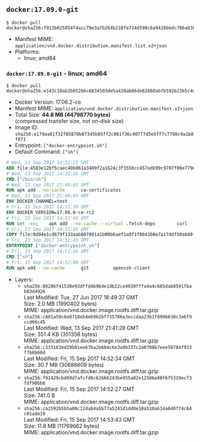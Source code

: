 ## `docker:17.09.0-git`

```console
$ docker pull docker@sha256:7912b025854f4acc79e3a7b264b210fe724d590c6a9426bbdc786a838730bc0f
```

-	Manifest MIME: `application/vnd.docker.distribution.manifest.list.v2+json`
-	Platforms:
	-	linux; amd64

### `docker:17.09.0-git` - linux; amd64

```console
$ docker pull docker@sha256:e143c10ab2b652bbc6834503de5a428ab66de82660abfb592b23b5c4dbc0d8f8
```

-	Docker Version: 17.06.2-ce
-	Manifest MIME: `application/vnd.docker.distribution.manifest.v2+json`
-	Total Size: **44.8 MB (44798770 bytes)**  
	(compressed transfer size, not on-disk size)
-	Image ID: `sha256:e179aa81f32f85870b073d5b05ff2c061f36c40777d5e5ff7c7780c9a1b8f071`
-	Entrypoint: `["docker-entrypoint.sh"]`
-	Default Command: `["sh"]`

```dockerfile
# Wed, 13 Sep 2017 14:32:25 GMT
ADD file:4583e12bf5caec40b861a3409f2a1624c3f3556cc457edb99c9707f00e779e45 in / 
# Wed, 13 Sep 2017 14:32:26 GMT
CMD ["/bin/sh"]
# Wed, 13 Sep 2017 21:40:03 GMT
RUN apk add --no-cache 		ca-certificates
# Wed, 13 Sep 2017 21:40:03 GMT
ENV DOCKER_CHANNEL=test
# Fri, 15 Sep 2017 14:51:39 GMT
ENV DOCKER_VERSION=17.09.0-ce-rc2
# Fri, 15 Sep 2017 14:51:45 GMT
RUN set -ex; 	apk add --no-cache --virtual .fetch-deps 		curl 		tar 	; 		apkArch="$(apk --print-arch)"; 	case "$apkArch" in 		x86_64) dockerArch='x86_64' ;; 		ppc64le) dockerArch='ppc64le' ;; 		s390x) dockerArch='s390x' ;; 		*) echo >&2 "error: unsupported architecture ($apkArch)"; exit 1 ;;	esac; 		if ! curl -fL -o docker.tgz "https://download.docker.com/linux/static/${DOCKER_CHANNEL}/${dockerArch}/docker-${DOCKER_VERSION}.tgz"; then 		echo >&2 "error: failed to download 'docker-${DOCKER_VERSION}' from '${DOCKER_CHANNEL}' for '${dockerArch}'"; 		exit 1; 	fi; 		tar --extract 		--file docker.tgz 		--strip-components 1 		--directory /usr/local/bin/ 	; 	rm docker.tgz; 		apk del .fetch-deps; 		dockerd -v; 	docker -v
# Fri, 15 Sep 2017 14:51:45 GMT
COPY file:0d94e1cd679f133aab807891a1b00b6aef1a9f1f884108e7a17ddf50ab88f1fb in /usr/local/bin/ 
# Fri, 15 Sep 2017 14:51:45 GMT
ENTRYPOINT ["docker-entrypoint.sh"]
# Fri, 15 Sep 2017 14:51:46 GMT
CMD ["sh"]
# Fri, 15 Sep 2017 14:52:08 GMT
RUN apk add --no-cache 		git 		openssh-client
```

-	Layers:
	-	`sha256:88286f41530e93dffd4b964e1db22ce4939fffa4a4c665dab8591fbab03d4926`  
		Last Modified: Tue, 27 Jun 2017 18:49:37 GMT  
		Size: 2.0 MB (1990402 bytes)  
		MIME: application/vnd.docker.image.rootfs.diff.tar.gzip
	-	`sha256:c401a59c6e8718eb4eb9b2bf735786e3eccdaa23b1f8996630c3a6f9ccd66c45`  
		Last Modified: Wed, 13 Sep 2017 21:41:28 GMT  
		Size: 351.4 KB (351356 bytes)  
		MIME: application/vnd.docker.image.rootfs.diff.tar.gzip
	-	`sha256:c333183ed29b81ee67ba2b604c6e3a0b337c2a070867eee50784f933f7b8b60d`  
		Last Modified: Fri, 15 Sep 2017 14:52:34 GMT  
		Size: 30.7 MB (30686609 bytes)  
		MIME: application/vnd.docker.image.rootfs.diff.tar.gzip
	-	`sha256:f91429cbd69d7afcfd0c62666243be955a82e12586e80f6f5319ecf3fdf90bb6`  
		Last Modified: Fri, 15 Sep 2017 14:52:27 GMT  
		Size: 741.0 B  
		MIME: application/vnd.docker.image.rootfs.diff.tar.gzip
	-	`sha256:ca2592b5b5a00c12dab4a5b77a5241d1dd0e10a510a614a640ff4c64c01ade19`  
		Last Modified: Fri, 15 Sep 2017 14:53:43 GMT  
		Size: 11.8 MB (11769662 bytes)  
		MIME: application/vnd.docker.image.rootfs.diff.tar.gzip
